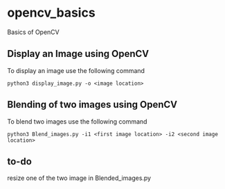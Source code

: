 # opencv_basics
Basics of OpenCV

## Display an Image using OpenCV
To display an image use the following command
```
python3 display_image.py -o <image location>
```
## Blending of two images using OpenCV
To blend two images use the following command
```
python3 Blend_images.py -i1 <first image location> -i2 <second image location>
```

## to-do 
resize one of the two image in Blended_images.py

